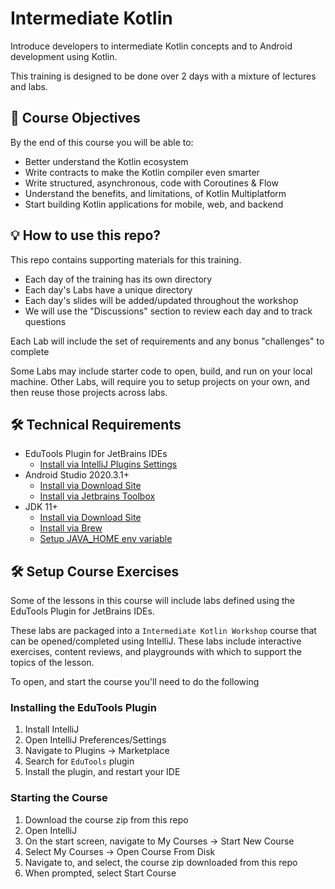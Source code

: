 # Intermediate Kotlin
Introduce developers to intermediate Kotlin concepts and to Android development using Kotlin.

This training is designed to be done over 2 days with a mixture of lectures and labs.

## 📝 Course Objectives
By the end of this course you will be able to:
- Better understand the Kotlin ecosystem
- Write contracts to make the Kotlin compiler even smarter
- Write structured, asynchronous, code with Coroutines & Flow
- Understand the benefits, and limitations, of Kotlin Multiplatform
- Start building Kotlin applications for mobile, web, and backend

## 💡 How to use this repo?
This repo contains supporting materials for this training.
- Each day of the training has its own directory
- Each day's Labs have a unique directory
- Each day's slides will be added/updated throughout the workshop
- We will use the "Discussions" section to review each day and to track questions

Each Lab will include the set of requirements and any bonus "challenges" to complete

Some Labs may include starter code to open, build, and run on your local machine.
Other Labs, will require you to setup projects on your own, and then reuse those projects across labs.

## 🛠 Technical Requirements
- EduTools Plugin for JetBrains IDEs
  - [Install via IntelliJ Plugins Settings](https://plugins.jetbrains.com/plugin/10081-edutools)
- Android Studio 2020.3.1+
  - [Install via Download Site](https://developer.android.com/studio)
  - [Install via Jetbrains Toolbox](https://www.jetbrains.com/toolbox-app/)
- JDK 11+
  - [Install via Download Site](https://adoptopenjdk.net/index.html)
  - [Install via Brew](https://github.com/AdoptOpenJDK/homebrew-openjdk)
  - [Setup JAVA_HOME env variable](https://docs.oracle.com/cd/E19182-01/821-0917/inst_jdk_javahome_t/index.html)

## 🛠 Setup Course Exercises
Some of the lessons in this course will include labs defined using the EduTools Plugin for JetBrains IDEs.

These labs are packaged into a `Intermediate Kotlin Workshop` course that can be opened/completed using IntelliJ.
These labs include interactive exercises, content reviews, and playgrounds with which to support the topics of the lesson.

To open, and start the course you'll need to do the following

### Installing the EduTools Plugin
1. Install IntelliJ
2. Open IntelliJ Preferences/Settings
3. Navigate to Plugins -> Marketplace
4. Search for `EduTools` plugin
5. Install the plugin, and restart your IDE

### Starting the Course
1. Download the course zip from this repo
2. Open IntelliJ
3. On the start screen, navigate to My Courses -> Start New Course
4. Select My Courses -> Open Course From Disk
5. Navigate to, and select, the course zip downloaded from this repo
6. When prompted, select Start Course
